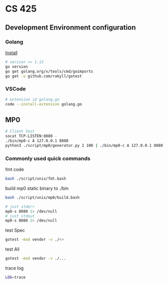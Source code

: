 # CS 425

## Development Environment configuration

### Golang

[Install](https://golang.org/doc/install)

```bash
# version >= 1.13
go version
go get golang.org/x/tools/cmd/goimports
go get -u github.com/rakyll/gotest
```

### VSCode

```bash
# extension id golang.go
code --install-extension golang.go
```

## MP0

```bash
# Client Test
socat TCP-LISTEN:8080 -
./bin/mp0-c A 127.0.0.1 8080
python3 ./script/mp0/generator.py 1 100 | ./bin/mp0-c A 127.0.0.1 8080
```

### Commonly used quick commands

fmt code

```bash
bash ./script/unix/fmt.bash
```

build mp0 static binary to ./bin

```bash
bash ./script/unix/mp0/build.bash
```

```bash
# just stderr
mp0-s 8080 1> /dev/null
# just stdout
mp0-s 8080 2> /dev/null
```

test Spec

```bash
gotest -mod vendor -v ./<>
```

test All

```bash
gotest -mod vendor -v ./...
```

trace log

```bash
LOG=trace
```
